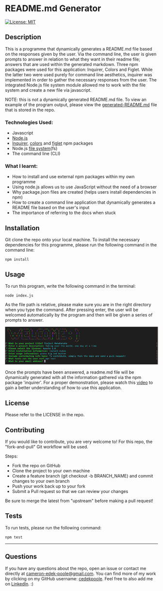 # README.md Generator 

[![License: MIT](https://img.shields.io/badge/License-MIT-yellow.svg)](https://opensource.org/licenses/MIT)

## Description 

This is a programme that dynamically generates a README.md file based on the responses given by the user. Via the command line, the user is given prompts to answer in relation to what they want in their readme file; answers that are used within the generated markdown. Three npm packages were used for this application: Inquirer, Colors and Figlet. While the latter two were used purely for command line aesthetics, inquirer was implemented in order to gather the necessary responses from the user. The integrated Node.js file system module allowed me to work with the file system and create a new file via javascript. 

NOTE: this is not a dynamically generated README.md file. To view an example of the program output, please view the [generated-README.md](https://github.com/cedekpoole/readme-generator/blob/main/generated-README.md) file that is stored in the repo. 

### Technologies Used:
- Javascript
- [Node.js](https://nodejs.org/en/docs/)
- [Inquirer](https://www.npmjs.com/package/inquirer), [colors](https://www.npmjs.com/package/colors) and [figlet](https://www.npmjs.com/package/figlet) npm packages
- Node.js [file system](https://nodejs.org/docs/latest-v16.x/api/fs.html)(fs)
- The command line (CLI)

### What I learnt: 
- How to install and use external npm packages within my own programme
- Using node.js allows us to use JavaScript without the need of a browser 
- Why package.json files are created (helps users install dependencies in npm)
- How to create a command line application that dynamically generates a README file based on the user's input 
- The importance of referring to the docs when stuck

## Installation 
Git clone the repo onto your local machine. To install the necessary dependencies for this programme, please run the following command in the command line: 
```
npm install
```
## Usage
To run this program, write the following command in the terminal: 
```
node index.js
```
As the file path is relative, please make sure you are in the right directory when you type the command. After pressing enter, the user will be welcomed automatically by the program and then will be given a series of prompts to answer. 

![Command Line Screenshot](./assets/images/command-line.png)

Once the prompts have been answered, a readme.md file will be dynamically generated with all the information gathered via the npm package 'inquirer'. For a proper demonstration, please watch this [video](https://www.youtube.com/watch?v=AzjbbK4kNIY&ab_channel=Camikazoo) to gain a better understanding of how to use this application. 

## License 

Please refer to the LICENSE in the repo.

## Contributing 

If you would like to contribute, you are very welcome to! For this repo, the "fork-and-pull" Git workflow will be used. 

Steps: 
- Fork the repo on GitHub
- Clone the project to your own machine
- Create a feature branch (git checkout -b BRANCH_NAME) and commit changes to your own branch
- Push your work back up to your fork 
- Submit a Pull request so that we can review your changes

Be sure to merge the latest from "upstream" before making a pull request!


## Tests 

To run tests, please run the following command: 
```
npm test
```

---

## Questions

If you have any questions about the repo, open an issue or contact me directly at cameron-edek-poole@gmail.com. 
You can find more of my work by clicking on my GitHub username: [cedekpoole](https://github.com/cedekpoole/).
Feel free to also add me on [LinkedIn](https://www.linkedin.com/in/cam-edek-poole/). :)